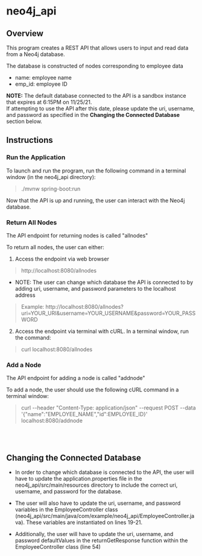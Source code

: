 # neo4j_api

## Overview
This program creates a REST API that allows users to input and read data from a Neo4j database.  

The database is constructed of nodes corresponding to employee data 
- name: employee name 
- emp_id: employee ID


**NOTE:** The default database connected to the API is a sandbox instance that expires at 6:15PM on 11/25/21.  
If attempting to use the API after this date, please update the uri, username, and password as specified in the **Changing the Connected Database** section below.

## Instructions

### Run the Application

To launch and run the program, run the following command in a terminal window (in the neo4j_api directory):
> ./mvnw spring-boot:run

Now that the API is up and running, the user can interact with the Neo4j database.  
### Return All Nodes

The API endpoint for returning nodes is called "allnodes"

To return all nodes, the user can either:
1. Access the endpoint via web browser
> http://localhost:8080/allnodes

  - NOTE: The user can change which database the API is connected to by adding uri, username, and password parameters to the localhost address
  > Example: http://localhost:8080/allnodes?uri=YOUR_URI&username=YOUR_USERNAME&password=YOUR_PASSWORD

2. Access the endpoint via terminal with cURL. In a terminal window, run the command:
> curl localhost:8080/allnodes



### Add a Node

The API endpoint for adding a node is called "addnode"

To add a node, the user should use the following cURL command in a terminal window:
> curl --header "Content-Type: application/json" --request POST --data '{"name":"EMPLOYEE_NAME","id":EMPLOYEE_ID}' localhost:8080/addnode

<br/><br/> 
## Changing the Connected Database
- In order to change which database is connected to the API, the user will have to update the application.properties file in the 
neo4j_api/src/main/resources directory to include the correct uri, username, and password for the database.  


- The user will also have to update the uri, username, and password variables in the EmployeeController class 
(neo4j_api/src/main/java/com/example/neo4j_api/EmployeeController.java).  These variables are instantiated on lines 19-21.


- Additionally, the user will have to update the uri, username, and password defaultValues in the returnGetResponse function within the EmployeeController class (line 54)


